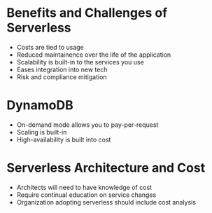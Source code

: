 # Benefits and Challenges of Serverless

- Costs are tied to usage
- Reduced maintainence over the life of the application
- Scalability is built-in to the services you use
- Eases integration into new tech
- Risk and compliance mitigation

# DynamoDB

- On-demand mode allows you to pay-per-request
- Scaling is built-in
- High-availability is built into cost

# Serverless Architecture and Cost

- Architects will need to have knowledge of cost
- Require continual education on service changes
- Organization adopting serverless should include cost analysis
